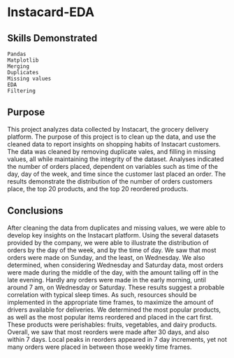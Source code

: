# Instacard-EDA

## Skills Demonstrated
    Pandas
    Matplotlib
    Merging 
    Duplicates
    Missing values
    EDA
    Filtering

## Purpose
This project analyzes data collected by Instacart, the grocery delivery platform. The purpose of this project is to clean up the data, and use the cleaned data to report insights on shopping habits of Instacart customers. The data  was cleaned by removing duplicate vales, and filling in missing values, all while maintaining the integrity of the dataset. Analyses indicated the number of orders placed, dependent on variables such as time of the day, day of the week, and time since the customer last placed an order. The results demonstrate the distribution of the number of orders customers place, the top 20 products, and the top 20 reordered products. 

## Conclusions
After cleaning the data from duplicates and missing values, we were able to develop key insights on the Instacart platform. Using the several datasets provided by the company, we were able to illustrate the distribution of orders by the day of the week, and by the time of day. We saw that most orders were made on Sunday, and the least, on Wednesday. We also determined, when considering Wednesday and Saturday data, most orders were made during the middle of the day, with the amount tailing off in the late evening. Hardly any orders were made in the early morning, until around 7 am, on Wednesday or Saturday. These results suggest a probable correlation with typical sleep times. As such, resources should be implemented in the appropriate time frames, to maximize the amount of drivers available for deliveries. We determined the most popular products, as well as the most popular items reordered and placed in the cart first. These products were perishables: fruits, vegetables, and dairy products. Overall, we saw that most reorders were made after 30 days, and also within 7 days. Local peaks in reorders appeared in 7 day increments, yet not many orders were placed in between those weekly time frames.  